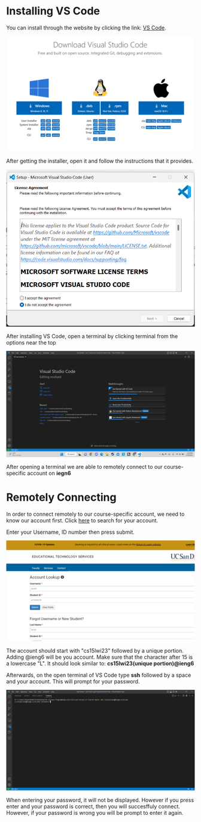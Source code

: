 # Installing VS Code
You can install through the website by clicking the link: [VS Code](https://code.visualstudio.com/download).

![Image](Step1.png)

After getting the installer, open it and follow the instructions that it provides.

![Image](Step2.png)

After installing VS Code, open a terminal by clicking terminal from the options near the top

![Image](Step3.png)

After opening a terminal we are able to remotely connect to our course-specific account on **iegn6**

# Remotely Connecting
In order to connect remotely to our course-specific account, we need to know our account first.
Click [here](https://sdacs.ucsd.edu/~icc/index.php) to search for your account.

Enter your Username, ID number then press submit.

![Image](Step4.png)

The account should start with "cs15lwi23" followed by a unique portion. Adding @ieng6 will be you account. Make sure that the character after 15 is a lowercase "L". It should look similar to: **cs15lwi23(unique portion)@ieng6**

Afterwards, on the open terminal of VS Code type **ssh** followed by a space and your account. This will prompt for your password.

![Image](Step5.png)

When entering your password, it will not be displayed. However if you press enter and your password is correct, then you will succesffuly connect. However, if your password is wrong you will be prompt to enter it again.
